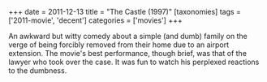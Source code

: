+++
date = 2011-12-13
title = "The Castle (1997)"
[taxonomies]
tags = ['2011-movie', 'decent']
categories = ['movies']
+++

An awkward but witty comedy about a simple (and dumb) family on the
verge of being forcibly removed from their home due to an airport
extension. The movie's best performance, though brief, was that of the
lawyer who took over the case. It was fun to watch his perplexed
reactions to the dumbness.
